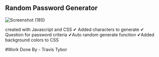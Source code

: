 ## Random Password Generator
![Screenshot (185)](https://user-images.githubusercontent.com/77369211/131260567-f2651b9d-2f2a-42cc-bb8c-1abc3cdae5d4.png)

created with Javascript and CSS
✔ Added characters to generate 
✔ Question for password criteria
✔Auto random generate function
✔Added background colors to CSS

#Work Done By - Travis Tybor
